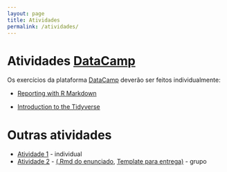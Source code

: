 ```yaml
---
layout: page
title: Atividades
permalink: /atividades/
---
```



# Atividades [DataCamp](https://www.datacamp.com)

Os exercícios da plataforma [DataCamp](https://www.datacamp.com) deverão ser feitos individualmente:

* [Reporting with R Markdown](https://www.datacamp.com/courses/reporting-with-r-markdown)

* [Introduction to the Tidyverse](https://www.datacamp.com/courses/introduction-to-the-tidyverse)

# Outras atividades

* [Atividade 1](Atividade01/Atividade01.pdf) - individual
* [Atividade 2](Atividade02/Atividade02.pdf) - [(.Rmd do enunciado](Atividade02/Atividade02.Rmd.zip), [Template para entrega)](Atividade02/Template.Rmd.zip) - grupo
